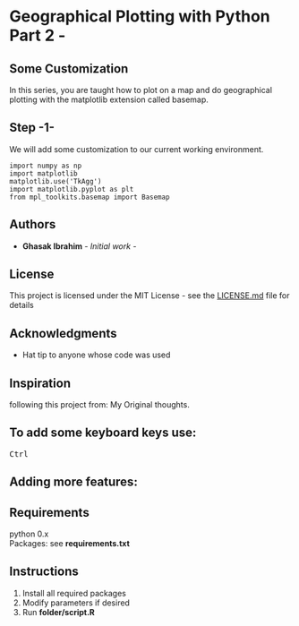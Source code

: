 # Geographical Plotting with Python Part 2 -
## Some Customization
In this series, you are taught how to plot on a map and do geographical plotting with the matplotlib extension called basemap.


## Step -1-

We will add some customization to our current working environment.
```
import numpy as np
import matplotlib
matplotlib.use('TkAgg')
import matplotlib.pyplot as plt
from mpl_toolkits.basemap import Basemap
```


## Authors

* **Ghasak Ibrahim** - *Initial work* -

## License
This project is licensed under the MIT License - see the [LICENSE.md](LICENSE.md) file for details
## Acknowledgments
* Hat tip to anyone whose code was used

## Inspiration
following this project from:
My Original thoughts.


## To add some keyboard keys use:
<kbd>Ctrl</kbd>
## Adding more features:
## Requirements
python 0.x <br />
Packages: see **requirements.txt** <br />
## Instructions
1. Install all required packages
2. Modify parameters if desired
3. Run **folder/script.R**

